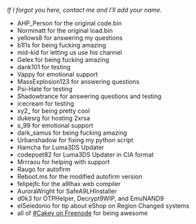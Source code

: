 *If I forgot you here, contact me and I'll add your name.*
+ AHP_Person for the original code.bin
+ Normmatt for the original load.bin
+ yellows8 for answering my questions
+ b1l1s for being fucking amazing
+ mid-kid for letting us use his channel
+ Gelex for being fucking amazing
+ dank101 for testing
+ Vappy for emotional support
+ MassExplosion123 for answering questions
+ Psi-Hate for testing
+ Shadowtrance for answering questions and testing
+ icecream for testing
+ xy2_ for being pretty cool
+ dukesrg for hosting 2xrsa
+ s_99 for emotional support
+ dark_samus for being fucking amazing
+ Urbanshadow for fixing my python script
+ Hamcha for Luma3DS Updater
+ codepoet82 for Luma3DS Updater in CIA format
+ Mrrraou for helping with support
+ Raugo for autofirm
+ Reboot.ms for the modified autofirm version
+ felipejfc for the a9lhax web compiler
+ AuroraWright for SafeA9LHInstaller
+ d0k3 for OTPHelper, Decrypt9WIP, and EmuNAND9
+ elSeledonio for tip about eShop on Region Changed systems
+ all of [#Cakey on Freenode](http://webchat.freenode.net/?channels=%23Cakey) for being awesome

